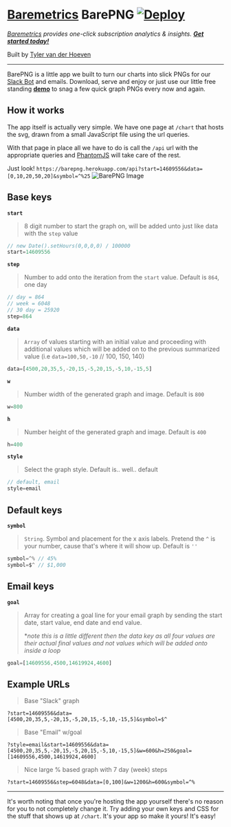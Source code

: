 # [Baremetrics](https://baremetrics.com/) BarePNG [![Deploy](https://www.herokucdn.com/deploy/button.svg)](https://heroku.com/deploy?template=https://github.com/baremetrics/barepng/tree/public)
_[Baremetrics](https://baremetrics.com) provides one-click subscription analytics & insights. **[Get started today!](https://baremetrics.com)**_

Built by [Tyler van der Hoeven](https://github.com/tyvdh)

---

BarePNG is a little app we built to turn our charts into slick PNGs for our [Slack Bot](https://slack.com/apps/A0PSKV32Q-baremetrics) and emails. Download, serve and enjoy or just use our little free standing **[demo](https://barepng.herokuapp.com)** to snag a few quick graph PNGs every now and again.

## How it works

The app itself is actually very simple. We have one page at `/chart` that hosts the svg, drawn from a small JavaScript file using the url queries.

With that page in place all we have to do is call the `/api` url with the appropriate queries and [PhantomJS](http://phantomjs.org/) will take care of the rest.

Just look! `https://barepng.herokuapp.com/api?start=14609556&data=[0,10,20,50,20]&symbol=^%25`
![BarePNG Image](https://barepng.herokuapp.com/api?start=14609556&data=[0,10,20,50,20]&symbol=^%25)

## Base keys
**`start`**
> 8 digit number to start the graph on, will be added unto just like data with the `step` value 

```js
// new Date().setHours(0,0,0,0) / 100000
start=14609556
```

**`step`**
> Number to add onto the iteration from the `start` value. Default is `864`, one day

```js
// day = 864
// week = 6048
// 30 day = 25920
step=864
```

**`data`**
> `Array` of values starting with an initial value and proceeding with additional values which will be added on to the previous summarized value (i.e `data=100,50,-10` // 100, 150, 140)

```js
data=[4500,20,35,5,-20,15,-5,20,15,-5,10,-15,5]
```

**`w`**
> Number width of the generated graph and image. Default is `800`

```js
w=800
```

**`h`**
> Number height of the generated graph and image. Default is `400`

```js
h=400
```

**`style`**
> Select the graph style. Default is.. well.. default

```js
// default, email
style=email
```

## Default keys
**`symbol`**
> `String`. Symbol and placement for the x axis labels. Pretend the `^` is your number, cause that's where it will show up. Default is `''`

```js
symbol=^% // 45%
symbol=$^ // $1,000
```

## Email keys
**`goal`**
> Array for creating a goal line for your email graph by sending the start date, start value, end date and end value. 
>  
> **note this is a little different then the data key as all four values are their actual final values and not values which will be added onto inside a loop*

```js
goal=[14609556,4500,14619924,4600]
```

## Example URLs
> Base "Slack" graph

```
?start=14609556&data=[4500,20,35,5,-20,15,-5,20,15,-5,10,-15,5]&symbol=$^
```

> Base "Email" w/goal

```
?style=email&start=14609556&data=[4500,20,35,5,-20,15,-5,20,15,-5,10,-15,5]&w=600&h=250&goal=[14609556,4500,14619924,4600]
```

> Nice large % based graph with 7 day (week) steps

```
?start=14609556&step=6048&data=[0,100]&w=1200&h=600&symbol=^%
```

---

It's worth noting that once you're hosting the app yourself there's no reason for you to not completely change it. Try adding your own keys and CSS for the stuff that shows up at `/chart`. It's your app so make it yours! It's easy!
